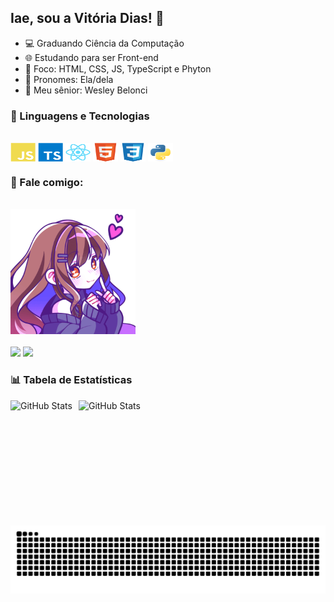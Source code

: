 ## Iae, sou a Vitória Dias! 👋

- 💻 Graduando Ciência da Computação
- 🌐 Estudando para ser Front-end
- 📌 Foco: HTML, CSS, JS, TypeScript e Phyton
- 🫧 Pronomes: Ela/dela
- 💙 Meu sênior: Wesley Belonci

### 🤖 Linguagens e Tecnologias
<div style="display: inline_block"><br>
  <img align="center" alt="Rafa-Js" height="30" width="40" src="https://raw.githubusercontent.com/devicons/devicon/master/icons/javascript/javascript-plain.svg">
  <img align="center" alt="Rafa-Ts" height="30" width="40" src="https://raw.githubusercontent.com/devicons/devicon/master/icons/typescript/typescript-plain.svg">
  <img align="center" alt="Rafa-React" height="30" width="40" src="https://raw.githubusercontent.com/devicons/devicon/master/icons/react/react-original.svg">
  <img align="center" alt="Rafa-HTML" height="30" width="40" src="https://raw.githubusercontent.com/devicons/devicon/master/icons/html5/html5-original.svg">
  <img align="center" alt="Rafa-CSS" height="30" width="40" src="https://raw.githubusercontent.com/devicons/devicon/master/icons/css3/css3-original.svg">
  <img align="center" alt="Rafa-Python" height="30" width="40" src="https://raw.githubusercontent.com/devicons/devicon/master/icons/python/python-original.svg">
</div>


### 📱 Fale comigo:
<div style="display: inline_block;"><br>
  <img width="200px" alt="Vitoria" src="https://github.com/vitoriadias1/vitoriadias1/blob/main/ezgif.com-animated-gif-maker.gif?raw=true">
</div>

<div style="display: inline_block"><br>
 <a href="https://instagram.com/_vitoriadiasss" target="_blank"><img src="https://img.shields.io/badge/-Instagram-%23E4405F?style=for-the-badge&logo=instagram&logoColor=white" target="_blank"></a>
  <a href="https://discord.gg/SGayPqRR2p" target="_blank"><img src="https://img.shields.io/badge/Discord-7289DA?style=for-the-badge&logo=discord&logoColor=white" target="_blank"></a> 
  
  </div>




### 📊 Tabela de Estatísticas

<p>
  <img 
    align="left" 
    alt="GitHub Stats" 
    height="200" 
    style="padding-right: 10px;" 
    src="https://github-readme-stats.vercel.app/api?username=vitoriadias1&theme=tokyonight&locale=pt-br" 
  />

<img 
    align="left" 
    alt="GitHub Stats" 
    height="150" 
    style="padding-right: 10px;" 
    src="https://github-readme-stats.vercel.app/api/top-langs/?username=vitoriadias1&layout=compact&custom_title=Tecnologias&langs_count=9&theme=tokyonight&locale=pt-br" 
  />
</p>


#

<picture align="center">
  <source media="(prefers-color-scheme: dark)" srcset="https://raw.githubusercontent.com/vitoriadias1/vitoriadias1/output/github-contribution-grid-snake-dark.svg">
  <source media="(prefers-color-scheme: light)" srcset="https://raw.githubusercontent.com/vitoriadias1/vitoriadias1/output/github-contribution-grid-snake-dark.svg">
  <img align="center" alt="github contribution grid snake animation" src="https://raw.githubusercontent.com/vitoriadias1/vitoriadias1/output/github-contribution-grid-snake.svg">
</picture>
